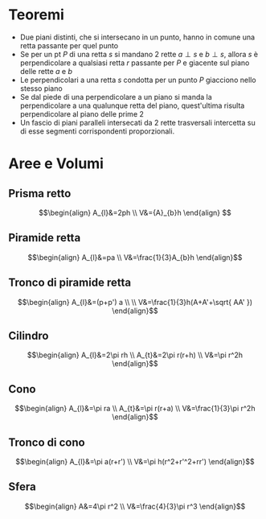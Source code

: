 # Teoremi
- Due piani distinti, che si intersecano in un punto, hanno in comune una retta passante per quel punto
- Se per un pt $P$ di una retta $s$ si mandano 2 rette $a \perp s$ e $b \perp s$, allora $s$ è perpendicolare a qualsiasi retta $r$ passante per $P$ e giacente sul piano delle rette $a$ e $b$
- Le perpendicolari a una retta $s$ condotta per un punto $P$ giacciono nello stesso piano
- Se dal piede di una perpendicolare a un piano si manda la perpendicolare a una qualunque retta del piano, quest'ultima risulta perpendicolare al piano delle prime 2
- Un fascio di piani paralleli intersecati da 2 rette trasversali intercetta su di esse segmenti corrispondenti proporzionali.
# Aree e Volumi
## Prisma retto

$$\begin{align}  
A_{l}&=2ph \\
V&={A}_{b}h   
\end{align} $$


## Piramide retta
$$\begin{align}
A_{l}&=pa \\
V&=\frac{1}{3}A_{b}h
\end{align}$$

## Tronco di piramide retta
$$\begin{align}
A_{l}&=(p+p') a \\ \\
V&=\frac{1}{3}h(A+A'+\sqrt{ AA' })
\end{align}$$

## Cilindro

$$\begin{align}
A_{l}&=2\pi rh \\
A_{t}&=2\pi r(r+h) \\
V&=\pi r^2h
\end{align}$$


## Cono

$$\begin{align}
A_{l}&=\pi ra \\
A_{t}&=\pi r(r+a)  \\
V&=\frac{1}{3}\pi r^2h
\end{align}$$


## Tronco di cono

$$\begin{align}
A_{l}&=\pi a(r+r') \\ 
V&=\pi h(r^2+r'^2+rr') 
\end{align}$$


## Sfera
$$\begin{align}
A&=4\pi r^2 \\
V&=\frac{4}{3}\pi r^3
\end{align}$$
